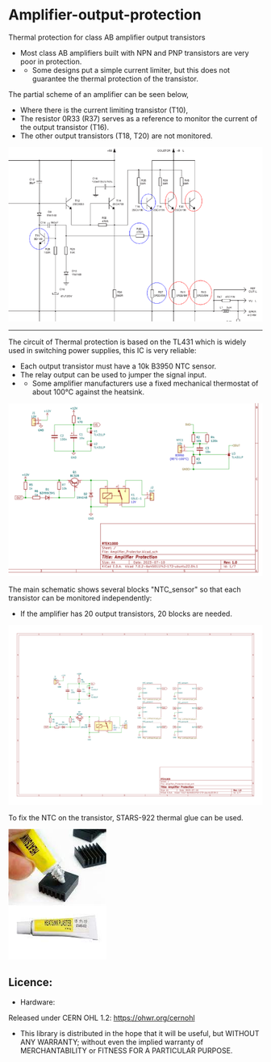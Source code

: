 # Amplifier-output-protection
Thermal protection for class AB amplifier output transistors

- Most class AB amplifiers built with NPN and PNP transistors are very poor in protection.
- - Some designs put a simple current limiter, but this does not guarantee the thermal protection of the transistor.

The partial scheme of an amplifier can be seen below,
- Where there is the current limiting transistor (T10),
- The resistor 0R33 (R37) serves as a reference to monitor the current of the output transistor (T16).
- The other output transistors (T18, T20) are not monitored.

![img](https://raw.githubusercontent.com/rtek1000/Amplifier-output-protection/main/Doc/Amp_schematic.png)

------

The circuit of Thermal protection is based on the TL431 which is widely used in switching power supplies, this IC is very reliable:
- Each output transistor must have a 10k B3950 NTC sensor.
- The relay output can be used to jumper the signal input.
- - Some amplifier manufacturers use a fixed mechanical thermostat of about 100°C against the heatsink.

![img](https://raw.githubusercontent.com/rtek1000/Amplifier-output-protection/main/Doc/Basic_schematic.png)

The main schematic shows several blocks "NTC_sensor" so that each transistor can be monitored independently:
- If the amplifier has 20 output transistors, 20 blocks are needed.

![img](https://raw.githubusercontent.com/rtek1000/Amplifier-output-protection/main/Doc/Main_schematic.png)

To fix the NTC on the transistor, STARS-922 thermal glue can be used.

![img](https://raw.githubusercontent.com/rtek1000/Amplifier-output-protection/main/Doc/Thermal_Glue.jpeg)


## Licence:
- Hardware:

Released under CERN OHL 1.2: https://ohwr.org/cernohl

- This library is distributed in the hope that it will be useful, but WITHOUT ANY WARRANTY; without even the implied warranty of MERCHANTABILITY or FITNESS FOR A PARTICULAR PURPOSE.
